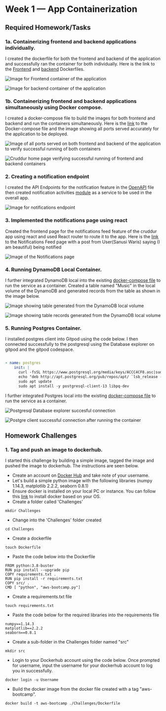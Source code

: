 # Week 1 — App Containerization

## Required Homework/Tasks

### 1a. Containerizing frontend and backend applications individually.

I created the dockerfile for both the frontend and backend of the application and successfully ran the container for both individually. Here is the link to the [Frontend](https://github.com/Sanusi-bit/aws-bootcamp-cruddur-2023/blob/main/frontend-react-js/Dockerfile) and [backend](https://github.com/Sanusi-bit/aws-bootcamp-cruddur-2023/blob/main/backend-flask/Dockerfile) Dockerfiles.

![Image for Frontend container of the application](https://github.com/Sanusi-bit/aws-bootcamp-cruddur-2023/blob/main/journal/assets/Frontend-Containerization-week-1.png)

![Image for backend container of the application](https://github.com/Sanusi-bit/aws-bootcamp-cruddur-2023/blob/main/journal/assets/Backend-containerization-week-1.png)


### 1b. Containerizing frontend and backend applications simultaneously using Docker compose.

I created a docker-compose file to build the images for both frontend and backend and run the containers simultaneously. Here is the [link](https://github.com/Sanusi-bit/aws-bootcamp-cruddur-2023/blob/main/docker-compose.yml) to the Docker-compose file and the image showing all ports served accurately for the application to be deployed.

![Image of all ports served on both frontend and backend of the application to verify successful running of both containers](https://github.com/Sanusi-bit/aws-bootcamp-cruddur-2023/blob/main/journal/assets/docker-compose-week-1.png)

![Cruddur home page verifying successful running of frontend and backend containers](https://github.com/Sanusi-bit/aws-bootcamp-cruddur-2023/blob/main/journal/assets/Cruddur-home-week-1.png)


### 2. Creating a notification endpoint 

I created the API Endpoints for the notification feature in the [OpenAPI](https://github.com/Sanusi-bit/aws-bootcamp-cruddur-2023/blob/main/backend-flask/openapi-3.0.yml) file then created notification activities [module](https://github.com/Sanusi-bit/aws-bootcamp-cruddur-2023/blob/main/backend-flask/services/notifications_activities.py) as a service to be used in the overall app. 

![Image for notifications endpoint](https://github.com/Sanusi-bit/aws-bootcamp-cruddur-2023/blob/main/journal/assets/Notifications-api-endpoint-week-1.png)


### 3. Implemented the notifications page using react

Created the frontend page for the notifications feed feature of the cruddur app using react and used React router to route it to the app. Here is the [link](https://github.com/Sanusi-bit/aws-bootcamp-cruddur-2023/blob/main/frontend-react-js/src/pages/NotificationsFeedPage.js) to the Notifications Feed page with a post from User(Sanusi Waris) saying (I am beautiful) being notified

![Image of the Notifications page](https://github.com/Sanusi-bit/aws-bootcamp-cruddur-2023/blob/main/journal/assets/Notifications-FeedPagwe-week-1.png)


### 4. Running DynamoDB Local Container.

I further integrated DynamoDB local into the existing [docker-compose file](https://github.com/Sanusi-bit/aws-bootcamp-cruddur-2023/blob/main/docker-compose.yml) to run the service as a container. Created a table named "Music" in the local volume of the DynamoDB and generated records from the table as shown in the image below.

![Image showing table generated from the DynamoDB local volume](https://github.com/Sanusi-bit/aws-bootcamp-cruddur-2023/blob/main/journal/assets/Dynamodb-table-week-1.png)


![Image showing table records generated from the DynamoDB local volume](https://github.com/Sanusi-bit/aws-bootcamp-cruddur-2023/blob/main/journal/assets/Dynamodb-table-records-week-1.png)

### 5. Running Postgres Container.
I installed postgres client into Gitpod using the code below. I then connected successfully to the postgresql using the Database explorer on gitpod and the gitpod codespace.  

```yml

- name: postgres
    init: |
      curl -fsSL https://www.postgresql.org/media/keys/ACCC4CF8.asc|sudo gpg --dearmor -o /etc/apt/trusted.gpg.d/postgresql.gpg
      echo "deb http://apt.postgresql.org/pub/repos/apt/ `lsb_release -cs`-pgdg main" |sudo tee  /etc/apt/sources.list.d/pgdg.list
      sudo apt update
      sudo apt install -y postgresql-client-13 libpq-dev

```

I further integrated Postgres local into the existing [docker-compose file](https://github.com/Sanusi-bit/aws-bootcamp-cruddur-2023/blob/main/docker-compose.yml) to run the service as a container.

![Postgresql Database explorer succesful connection](https://github.com/Sanusi-bit/aws-bootcamp-cruddur-2023/blob/main/journal/assets/postgresql-db-explorer-week-1.png)

![Postgre client successful connection after running the container](https://github.com/Sanusi-bit/aws-bootcamp-cruddur-2023/blob/main/journal/assets/postgresql-client-week-1.png)


## Homework Challenges

### 1. Tag and push an image to dockerhub.

I started this challenge by building a simple image, tagged the image and pushed the image to dockerhub. The instructions are seen below.

- Create an account on [Docker Hub](https://hub.docker.com/) and take note of your username.
- Let's build a simple python image with the following libraries (numpy 1.14.3, matplotlib 2.2.2, seaborn 0.8.1)
- Ensure docker is installed on your local PC or instance. You can follow this [link](https://docs.docker.com/desktop/install/) to install docker based on your OS.
- Create a folder called 'Challenges'
```
mkdir Challenges
```
- Change into the 'Challenges' folder created
```
cd Challenges
```
- Create a dockerfile
```
touch Dockerfile
```
- Paste the code below into the Dockerfile
```
FROM python:3.8-buster
RUN pip install --upgrade pip
COPY requirements.txt .
RUN pip install -r requirements.txt
COPY src/ .
CMD [ "python", "aws-bootcamp.py"]
```
- Create a requirements.txt file
```
touch requirements.txt
```
- Paste the code below for the required libraries into the requirements file
```
numpy==1.14.3
matplotlib==2.2.2
seaborn==0.8.1
```
- Create a sub-folder in the Challenges folder named "src"
```
mkdir src
```
- Login to your Dockerhub account using the code below. Once prompted for username, input the username for your dockerhub account to log you in successfully.
```
docker login -u Username
```
- Build the docker image from the docker file created with a tag "aws-bootcamp".
```
docker build -t aws-bootcamp ./Challenges/Dockerfile
```


